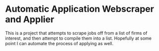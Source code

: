 # Automatic Application Webscraper and Applier
 This is a project that attempts to scrape jobs off from a list of firms of interest, and then attempt to compile them into a list. Hopefully at some point I can automate the process of applying as well. 
